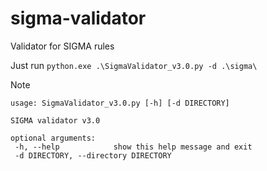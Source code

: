# sigma-validator
 Validator for SIGMA rules

Just run ` python.exe .\SigmaValidator_v3.0.py -d .\sigma\ `

> [!NOTE]
> ```
>usage: SigmaValidator_v3.0.py [-h] [-d DIRECTORY]
>
>SIGMA validator v3.0
> 
>optional arguments:
>  -h, --help            show this help message and exit
>  -d DIRECTORY, --directory DIRECTORY
>```
